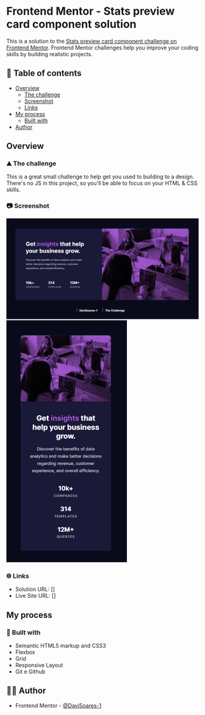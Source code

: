 # Frontend Mentor - Stats preview card component solution

This is a solution to the [Stats preview card component challenge on Frontend Mentor](https://www.frontendmentor.io/challenges/stats-preview-card-component-8JqbgoU62). Frontend Mentor challenges help you improve your coding skills by building realistic projects.

## 📑 Table of contents

- [Overview](#overview)
  - [The challenge](#the-challenge)
  - [Screenshot](#screenshot)
  - [Links](#links)
- [My process](#my-process)
  - [Built with](#built-with)
- [Author](#author)

## Overview

### ⛰️ The challenge

This is a great small challenge to help get you used to building to a design. There's no JS in this project, so you'll be able to focus on your HTML & CSS skills.

### 📷 Screenshot

![](screenshot2.png)
![](screenshot.png)

### 🌐 Links

- Solution URL: []
- Live Site URL: []

## My process

### 🚀 Built with

- Semantic HTML5 markup and CSS3
- Flexbox
- Grid
- Responsive Layout
- Git e Github

## 👨‍💻 Author

- Frontend Mentor - [@DaviSoares-1](https://www.frontendmentor.io/profile/DaviSoares-1)
